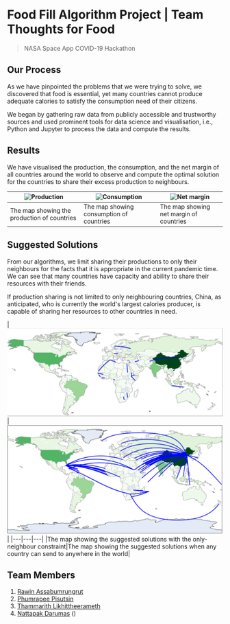# Food Fill Algorithm Project | Team Thoughts for Food

> NASA Space App COVID-19 Hackathon

## Our Process

As we have pinpointed the problems that we were trying to solve, we discovered that food is essential, yet many countries cannot produce adequate calories to satisfy the consumption need of their citizens.

We began by gathering raw data from publicly accessible and trustworthy sources and used prominent tools for data science and visualisation, i.e., Python and Jupyter to process the data and compute the results.

## Results

We have visualised the production, the consumption, and the net margin of all countries around the world to observe and compute the optimal solution for the countries to share their excess production to neighbours.

|![Production](img/production.png)|![Consumption](img/consumption.png)|![Net margin](img/net-margin.png)|
|---|---|---|
|The map showing the production of countries|The map showing consumption of countries|The map showing net margin of countries|

## Suggested Solutions

From our algorithms, we limit sharing their productions to only their neighbours for the facts that it is appropriate in the current pandemic time. We can see that many countries have capacity and ability to share their resources with their friends.

If production sharing is not limited to only neighbouring countries, China, as anticipated, who is currently the world's largest calories producer, is capable of sharing her resources to other countries in need.

|![Neighbours only](img/neighbour-only.png)|![All possible](img/all-possible.png)|
|---|---|---|
|The map showing the suggested solutions with the only-neighbour constraint|The map showing the suggested solutions when any country can send to anywhere in the world|

## Team Members

1. [Rawin Assabumrungrut](https://www.linkedin.com/in/rawias)
2. [Phumrapee Pisutsin](https://www.linkedin.com/in/phumrapee)
3. [Thammarith Likhittheerameth](https://www.linkedin.com/in/thammarith)
4. [Nattapak Darumas](https://www.linkedin.com/in/ndarumas)
()

